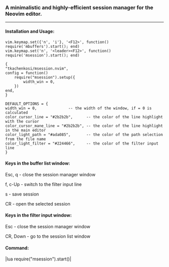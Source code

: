 ### A minimalistic and highly-efficient session manager for the Neovim editor.
---
#### Installation and Usage:
```
vim.keymap.set({'n', 'i'}, '<F12>', function() require('mbuffers').start(); end)
vim.keymap.set('n', '<leader><F12>', function() require('msession').start(); end)

{
"tkachenkosi/msession.nvim",
config = function()
	require("msession").setup({
		width_win = 0,
	})
end,
}

DEFAULT_OPTIONS = {
width_win = 0,				-- the width of the window, if = 0 is calculated
color_cursor_line = "#2b2b2b",		-- the color of the line highlight with the cursor
color_cursor_mane_line = "#2b2b2b",	-- the color of the line highlight in the main editor
color_light_path = "#ada085",	   	-- the color of the path selection from the file name
color_light_filter = "#224466",		-- the color of the filter input line
}
```
#### Keys in the buffer list window:
Esc, q      - close the session manager window

f, c-Up     - switch to the filter input line

s           - save session

CR          - open the selected session

#### Keys in the filter input window:
Esc         - close the session manager window

CR, Down    - go to the session list window

#### Command:

|lua require("msession").start()|
